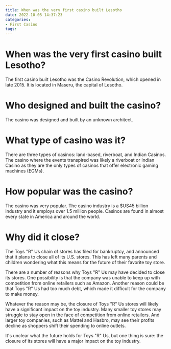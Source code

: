 ```yaml
---
title: When was the very first casino built Lesotho
date: 2022-10-05 14:37:23
categories:
- First Casino
tags:
---
```



#  When was the very first casino built Lesotho?

The first casino built Lesotho was the Casino Revolution, which opened in late 2015. It is located in Maseru, the capital of Lesotho.

#  Who designed and built the casino?

The casino was designed and built by an unknown architect.

#  What type of casino was it?

There are three types of casinos: land-based, riverboat, and Indian Casinos. The casino where the events transpired was likely a riverboat or Indian Casino as they are the only types of casinos that offer electronic gaming machines (EGMs).

#  How popular was the casino?

The casino was very popular. The casino industry is a $US45 billion industry and it employs over 1.5 million people. Casinos are found in almost every state in America and around the world.

#  Why did it close?

The Toys "R" Us chain of stores has filed for bankruptcy, and announced that it plans to close all of its U.S. stores. This has left many parents and children wondering what this means for the future of their favorite toy store.

There are a number of reasons why Toys "R" Us may have decided to close its stores. One possibility is that the company was unable to keep up with competition from online retailers such as Amazon. Another reason could be that Toys "R" Us had too much debt, which made it difficult for the company to make money.

Whatever the reason may be, the closure of Toys "R" Us stores will likely have a significant impact on the toy industry. Many smaller toy stores may struggle to stay open in the face of competition from online retailers. And larger toy companies, such as Mattel and Hasbro, may see their profits decline as shoppers shift their spending to online outlets.

It's unclear what the future holds for Toys "R" Us, but one thing is sure: the closure of its stores will have a major impact on the toy industry.